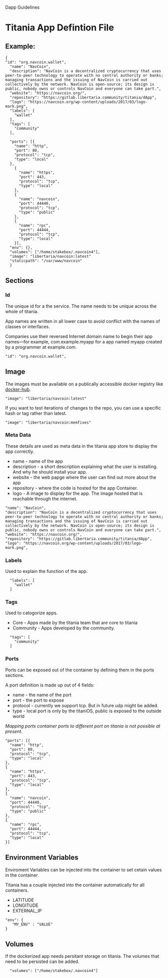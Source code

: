 Dapp Guidelines

# Titania App Defintion File


## Example: 

```
{
"id": "org.navcoin.wallet",
  "name": "NavCoin",
  "description": "NavCoin is a decentralized cryptocurrency that uses peer-to-peer technology to operate with no central authority or banks; managing transactions and the issuing of NavCoin is carried out collectively by the network. NavCoin is open-source; its design is public, nobody owns or controls NavCoin and everyone can take part.",
  "website": "https://navcoin.org/",
  "repository": "https://gitlab.libertaria.community/titania/dApp",
  "logo": "https://navcoin.org/wp-content/uploads/2017/03/logo-mark.png",
  "labels": [
    "wallet"
  ],
  "tags": [
    "community"
  ],
  
  "ports": [{
    "name": "http",
    "port": 80,
    "protocol": "tcp",
    "type": "local"
  },
    {
      "name": "https",
      "port": 443,
      "protocol": "tcp",
      "type": "local"
    },
    {
      "name": "navcoin",
      "port": 44440,
      "protocol": "tcp",
      "type": "public"
    },
    {
      "name": "rpc",
      "port": 44444,
      "protocol": "tcp",
      "type": "local"
    }],
  "env": {},
  "volumes": ["/home/stakebox/.navcoin4"],
  "image": "libertaria/navcoin:latest"
  "staticpath": "/var/www/navcoin"
  }
  ```

## Sections

### Id

The unique id for a the service. The name needs to be unique across the whole of titania.

App names are written in all lower case to avoid conflict with the names of classes or interfaces.

Companies use their reversed Internet domain name to begin their app names—for example, com.example.myapp for a app named myapp created by a programmer at example.com.

```
"id": "org.navcoin.wallet",
```

## Image

The images must be available on a publically accessible docker registry like [docker-hub](https://hub.docker.com).

```
"image": "libertaria/navcoin:latest"
```

If you want to test iterations of changes to the repo, you can use a specific hash or tag rather than latest.

```
"image": "libertaria/navcoin:memfixes"
```


### Meta Data

These details are used as meta data in the titania app store to display the app correctly.
*  name - name of the app
*  description - a short description explaining what the user is installing. And why he should install your app.
*  website - the web papge where the user can find out more about the app
*  repository - where the code is hosted for the app Container.
*  logo - A image to display for the app. The image hosted that is reachable through the internet.


```
"name": "NavCoin",
"description": "NavCoin is a decentralized cryptocurrency that uses peer-to-peer technology to operate with no central authority or banks; managing transactions and the issuing of NavCoin is carried out collectively by the network. NavCoin is open-source; its design is public, nobody owns or controls NavCoin and everyone can take part.",
"website": "https://navcoin.org/",
"repository": "https://gitlab.libertaria.community/titania/dApp",
"logo": "https://navcoin.org/wp-content/uploads/2017/03/logo-mark.png",
  ```

### Labels

Used to explain the function of the app.

```
  "labels": [
    "wallet"
  ]
```

### Tags

Used to catogorize apps. 

* Core -  Apps made by the titania team that are core to titania
* Community - Apps developed by the community. 

```
  "tags": [
    "community"
  ]
```

### Ports

Ports can be exposed out of the container by defining them in the ports sections. 

A port definition is made up out of 4 fields:

* name - the name of the port 
* port - the port to expose
* protocol - currently we support tcp. But in future udp might be added.
* type - local port is only by the titaniOS, public is exposed to the outside world

*Mapping ports container ports to different port on titania is not possible at present.*

```
"ports": [{
  "name": "http",
  "port": 80,
  "protocol": "tcp",
  "type": "local"
},
{
  "name": "https",
  "port": 443,
  "protocol": "tcp",
  "type": "local"
},
{
  "name": "navcoin",
  "port": 44440,
  "protocol": "tcp",
  "type": "public"
},
{
  "name": "rpc",
  "port": 44444,
  "protocol": "tcp",
  "type": "local"
}]
```
## Environment Variables

Enviroment Variables can be injected into the container to set cetain values in the container.

Titania has a couple injected into the container automatically for all containers.

* LATITUDE
* LONGITUDE
* EXTERNAL_IP

```
"env": {
   "MY_ENV" : "VALUE"
}
```

## Volumes

If the dockerized app needs persitant storage on titania. The volumes that need to be persisted can be added. 

```
  "volumes": ["/home/stakebox/.navcoin4"]
```